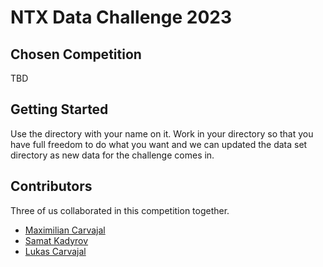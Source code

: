 # NTX Data Challenge 2023

## Chosen Competition

TBD

## Getting Started

Use the directory with your name on it. Work in your directory so that you have full freedom to do what you want and we can updated the data set directory as new data for the challenge comes in.

## Contributors

Three of us collaborated in this competition together.

- [Maximilian Carvajal](https://www.linkedin.com/in/maximilian-carvajal/)
- [Samat Kadyrov](https://www.linkedin.com/in/skadyrov/)
- [Lukas Carvajal](https://lcarvajal.github.io)